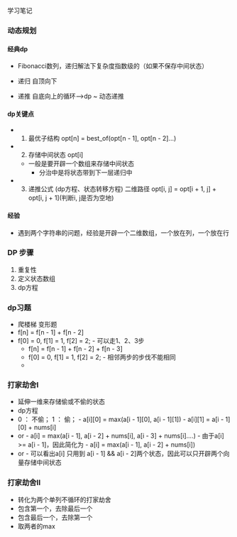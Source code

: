 学习笔记
### 动态规划
#### 经典dp
 - Fibonacci数列，递归解法下复杂度指数级的（如果不保存中间状态）

- 递归 自顶向下
- 递推 自底向上的循环-->dp ~ 动态递推

#### dp关键点
 - 1. 最优子结构 opt[n] = best_of(opt[n - 1], opt[n - 2]...)
 - 2. 存储中间状态 opt[i]
    - 一般是要开辟一个数组来存储中间状态
        - 分治中是将状态带到下一层递归中
 - 3. 递推公式 (dp方程、状态转移方程)
    二维路径 opt[i, j] = opt[i + 1, j] + opt[i, j + 1](判断i, j是否为空地)

#### 经验
  - 遇到两个字符串的问题，经验是开辟一个二维数组，一个放在列，一个放在行

### DP 步骤
 1. 重复性
 2. 定义状态数组
 3. dp方程

### dp习题
 - 爬楼梯 变形题
  - f[n] = f[n - 1] + f[n - 2]
   - f[0] = 0, f[1] = 1, f[2] = 2;
    - 可以走1、2、3步
      - f[n] = f[n - 1] + f[n - 2] + f[n - 3]
       - f[0] = 0, f[1] = 1, f[2] = 2;
    - 相邻两步的步伐不能相同
      - 

### 打家劫舍I
 - 延伸一维来存储偷或不偷的状态
  - dp方程
   - 0 ： 不偷； 1 ： 偷；
    - a[i][0] = max(a[i - 1][0], a[i - 1][1])
    - a[i][1] = a[i - 1][0] + nums[i]
   - or
    - a[i] = max(a[i - 1], a[i - 2] + nums[i], a[i - 3] + nums[i]....) 
    - 由于a[i] >= a[i - 1]，因此简化为
    - a[i] = max(a[i - 1], a[i - 2] + nums[i])
   - or
    - 可以看出a[i] 只用到 a[i - 1] && a[i - 2]两个状态，因此可以只开辟两个向量存储中间状态
### 打家劫舍II
  - 转化为两个单列不循环的打家劫舍
   - 包含第一个，去除最后一个
   - 包含最后一个，去除第一个
   - 取两者的max
